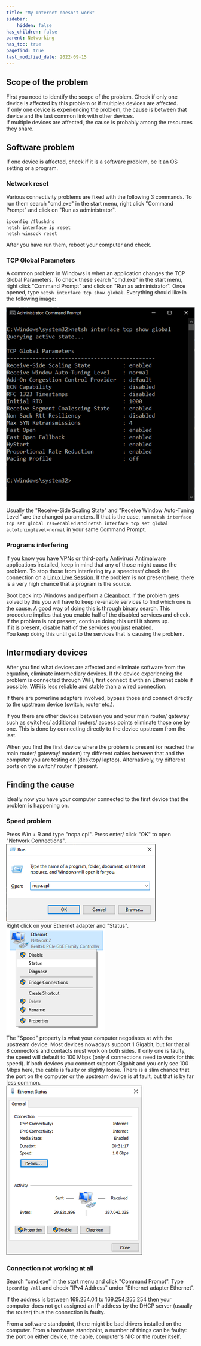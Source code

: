 ```yaml
---
title: "My Internet doesn't work"
sidebar:
    hidden: false
has_children: false
parent: Networking
has_toc: true
pagefind: true
last_modified_date: 2022-09-15
---
```






## Scope of the problem
First you need to identify the scope of the problem. Check if only one device is affected by this problem or if multiples devices are affected.  
If only one device is experiencing the problem, the cause is between that device and the last common link with other devices.  
If multiple devices are affected, the cause is probably among the resources they share.

## Software problem
If one device is affected, check if it is a software problem, be it an OS setting or a program.

### Network reset
Various connectivity problems are fixed with the following 3 commands. To run them search "cmd.exe" in the start menu, right click "Command Prompt" and click on "Run as administrator".
```
ipconfig /flushdns
netsh interface ip reset
netsh winsock reset
```
After you have run them, reboot your computer and check.

### TCP Global Parameters
A common problem in Windows is when an application changes the TCP Global Parameters. To check these search "cmd.exe" in the start menu, right click "Command Prompt" and click on "Run as administrator". Once opened, type `netsh interface tcp show global`. Everything should like in the following image:  

![tcp-global.png](../../../assets/internet-not-working/tcp-global.png)  

Usually the "Receive-Side Scaling State" and "Receive Window Auto-Tuning Level" are the changed parameters. If that is the case, run `netsh interface tcp set global rss=enabled` and `netsh interface tcp set global autotuninglevel=normal` in your same Command Prompt.

### Programs interfering
If you know you have VPNs or third-party Antivirus/ Antimalware applications installed, keep in mind that any of those might cause the problem. To stop those from interfering try a speedtest/ check the connection on a [Linux Live Session](/docs/live-sessions/linux-live-session.html). If the problem is not present here, there is a very high chance that a program is the source.

Boot back into Windows and perform a [Cleanboot](/docs/factoids/cleanboot.html). If the problem gets solved by this you will have to keep re-enable services to find which one is the cause. A good way of doing this is through binary search. This procedure implies that you enable half of the disabled services and check.  
If the problem is not present, continue doing this until it shows up.  
If it is present, disable half of the services you just enabled.  
You keep doing this until get to the services that is causing the problem.

## Intermediary devices
After you find what devices are affected and eliminate software from the equation, eliminate intermediary devices. If the device experiencing the problem is connected through WiFi, first connect it with an Ethernet cable if possible. WiFi is less reliable and stable than a wired connection.

If there are powerline adapters involved, bypass those and connect directly to the upstream device (switch, router etc.).

If you there are other devices between you and your main router/ gateway such as switches/ additional routers/ access points eliminate those one by one. This is done by connecting directly to the device upstream from the last.

When you find the first device where the problem is present (or reached the main router/ gateway/ modem) try different cables between that and the computer you are testing on (desktop/ laptop). Alternatively, try different ports on the switch/ router if present.

## Finding the cause
Ideally now you have your computer connected to the first device that the problem is happening on.  
### Speed problem
Press Win + R and type "ncpa.cpl". Press enter/ click "OK" to open "Network Connections".
![run-ncpa.png](../../../assets/internet-not-working/run-ncpa.png)  
Right click on your Ethernet adapter and "Status".  
![change-adapter-settings.png](../../../assets/internet-not-working/network-status.png)  
The "Speed" property is what your computer negotiates at with the upstream device. Most devices nowadays support 1 Gigabit, but for that all 8 connectors and contacts must work on both sides. If only one is faulty, the speed will default to 100 Mbps (only 4 connections need to work for this speed). If both devices you connect support Gigabit and you only see 100 Mbps here, the cable is faulty or slightly loose. There is a slim chance that the port on the computer or the upstream device is at fault, but that is by far less common.  
![negotiated-speed.png](../../../assets/internet-not-working/negotiated-speed.png)

### Connection not working at all
Search "cmd.exe" in the start menu and click "Command Prompt". Type `ipconfig /all` and check "IPv4 Address" under "Ethernet adapter Ethernet".

If the address is between 169.254.0.1 to 169.254.255.254 then your computer does not get assigned an IP address by the DHCP server (usually the router) thus the connection is faulty.

From a software standpoint, there might be bad drivers installed on the computer. From a hardware standpoint, a number of things can be faulty: the port on either device, the cable, computer's NIC or the router itself.
